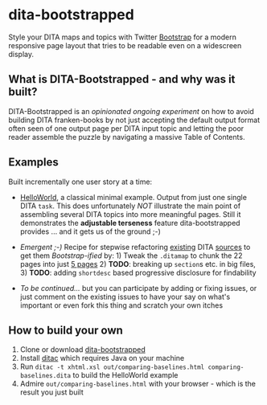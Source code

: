 dita-bootstrapped
=================
Style your DITA maps and topics with Twitter [Bootstrap](http://twitter.github.com/bootstrap/) for a modern responsive page layout that tries to be readable even on a widescreen display.

## What is DITA-Bootstrapped - and why was it built?

DITA-Bootstrapped is an *opinionated ongoing experiment* on how to avoid building DITA franken-books by not just accepting the default output format often seen of one output page per DITA input topic and letting the poor reader assemble the puzzle by navigating a massive Table of Contents.


## Examples

Built incrementally one user story at a time:

* [HelloWorld](http://jornh.github.com/dita-bootstrapped/comparing-baselines.html), a classical minimal example. Output from just one single DITA `task`. This does unfortunately *NOT* illustrate the main point of assembling several DITA topics into more meaningful pages.  Still it demonstrates the **adjustable terseness** feature dita-bootstrapped provides ... and it gets us of the ground ;-)

* *Emergent ;-)* Recipe for stepwise refactoring [existing](http://www.xmlmind.com/tutorials/DITA/index.html) DITA [sources](http://www.xmlmind.com/tutorials/DITA/src/tutorial.ditamap) to get them *Bootstrap-ified* by: 1) Tweak the `.ditamap` to chunk the 22 pages into just [5 pages]() 2) **TODO**: breaking up `section`s etc. in big files, 3) **TODO**: adding `shortdesc` based progressive disclosure for findability

* *To be continued...* but you can participate by adding or fixing issues, or just comment on the existing issues to have your say on what's important or even fork this thing and scratch your own itches

## How to build your own

1. Clone or download [dita-bootstrapped](https://github.com/jornh/dita-bootstrapped)
2. Install [ditac](http://www.xmlmind.com/ditac/) which requires Java on your machine
3. Run `ditac -t xhtml.xsl out/comparing-baselines.html comparing-baselines.dita` to build the HelloWorld example
4. Admire `out/comparing-baselines.html` with your browser - which is the result you just built

